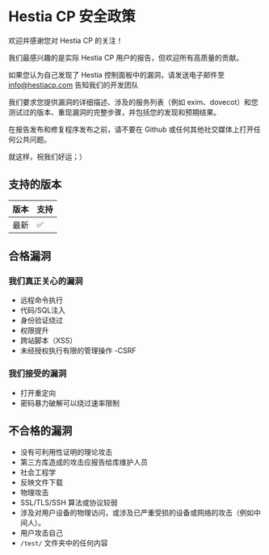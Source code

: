 # Hestia CP 安全政策

欢迎并感谢您对 Hestia CP 的关注！

我们最感兴趣的是实际 Hestia CP 用户的报告，但欢迎所有高质量的贡献。

如果您认为自己发现了 Hestia 控制面板中的漏洞，请发送电子邮件至 <info@hestiacp.com> 告知我们的开发团队

我们要求您提供漏洞的详细描述、涉及的服务列表（例如 exim、dovecot）和您测试过的版本、重现漏洞的完整步骤，并包括您的发现和预期结果。

在报告发布和修复程序发布之前，请不要在 Github 或任何其他社交媒体上打开任何公共问题。

就这样，祝我们好运；）

## 支持的版本

| 版本 | 支持 |
| -------- | ------------------ |
| 最新 | :white_check_mark: |

## 合格漏洞

### 我们真正关心的漏洞

- 远程命令执行
- 代码/SQL注入
- 身份验证绕过
- 权限提升
- 跨站脚本（XSS）
- 未经授权执行有限的管理操作
-CSRF

### 我们接受的漏洞

- 打开重定向
- 密码暴力破解可以绕过速率限制

## 不合格的漏洞

- 没有可利用性证明的理论攻击
- 第三方库造成的攻击应报告给库维护人员
- 社会工程学
- 反映文件下载
- 物理攻击
- SSL/TLS/SSH 算法或协议较弱
- 涉及对用户设备的物理访问，或涉及已严重受损的设备或网络的攻击（例如中间人）。
- 用户攻击自己
- `/test/` 文件夹中的任何内容
